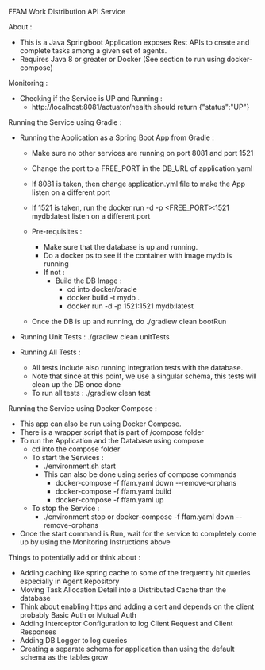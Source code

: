 FFAM Work Distribution API Service

About :

- This is a Java Springboot Application exposes Rest APIs to create and complete tasks among a given set of agents.
- Requires Java 8 or greater or Docker (See section to run using docker-compose)

Monitoring :

- Checking if the Service is UP and Running :
  - http://localhost:8081/actuator/health should return {"status":"UP"}

Running the Service using Gradle :

- Running the Application as a Spring Boot App from Gradle :
  - Make sure no other services are running on port 8081 and port 1521
  - Change the port to a FREE_PORT in the DB_URL of application.yaml
  - If 8081 is taken, then change application.yml file to make the App listen on a different port
  - If 1521 is taken, run the docker run -d -p <FREE_PORT>:1521 mydb:latest listen on a different port

  - Pre-requisites :
    - Make sure that the database is up and running.
    - Do a docker ps to see if the container with image mydb is running
    - If not :
        - Build the DB Image :
          - cd into docker/oracle
          - docker build -t mydb .
          - docker run -d -p 1521:1521 mydb:latest
  - Once the DB is up and running, do ./gradlew clean bootRun

- Running Unit Tests : ./gradlew clean unitTests

- Running All Tests : 
  - All tests include also running integration tests with the database. 
  - Note that since at this point, we use a singular schema, this tests will clean up the DB once done
  - To run all tests : ./gradlew clean test 

Running the Service using Docker Compose :
- This app can also be run using Docker Compose.
- There is a wrapper script that is part of /compose folder
- To run the Application and the Database using compose
  - cd into the compose folder
  - To start the Services :
    - ./environment.sh start
    - This can also be done using series of compose commands
      - docker-compose -f ffam.yaml down --remove-orphans
      - docker-compose -f ffam.yaml build
      - docker-compose -f ffam.yaml up
  - To stop the Service :
    - ./environment stop or docker-compose -f ffam.yaml down --remove-orphans
- Once the start command is Run, wait for the service to completely come up by using the Monitoring Instructions above

Things to potentially add or think about : 
- Adding caching like spring cache to some of the frequently hit queries especially in Agent Repository
- Moving Task Allocation Detail into a Distributed Cache than the database 
- Think about enabling https and adding a cert and depends on the client probably Basic Auth or Mutual Auth 
- Adding Interceptor Configuration to log Client Request and Client Responses 
- Adding DB Logger to log queries 
- Creating a separate schema for application than using the default schema as the tables grow 



